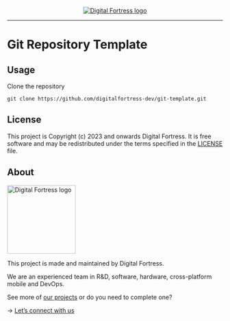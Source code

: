 <p align="center">
  <a href="https://www.digitalfortress.dev/">
    <picture>
      <source media="(prefers-color-scheme: dark)" srcset="https://okela-bucket-s3.s3.ap-southeast-1.amazonaws.com/logo/Digital+Fortress+-+Logo.png">
      <img alt="Digital Fortress logo" src="https://okela-bucket-s3.s3.ap-southeast-1.amazonaws.com/logo/Digital+Fortress+-+Logo.png">
    </picture>    
  </a>
</p>

---

# Git Repository Template

## Usage

Clone the repository
```
git clone https://github.com/digitalfortress-dev/git-template.git
```

## License

This project is Copyright (c) 2023 and onwards Digital Fortress. It is free software and may be redistributed under the terms specified in the [LICENSE] file.

[LICENSE]: /LICENSE

## About
<a href="https://www.digitalfortress.dev/">
  <picture>
    <source media="(prefers-color-scheme: dark)" srcset="https://okela-bucket-s3.s3.ap-southeast-1.amazonaws.com/logo/Digital+Fortress+-+Logo.png">
    <img alt="Digital Fortress logo" src="https://okela-bucket-s3.s3.ap-southeast-1.amazonaws.com/logo/Digital+Fortress+-+Logo.png" width="160">
  </picture>
</a>

This project is made and maintained by Digital Fortress.

We are an experienced team in R&D, software, hardware, cross-platform mobile and DevOps.

See more of [our projects][projects] or do you need to complete one?

-> [Let’s connect with us][website]

[projects]: https://github.com/digitalfortress-dev
[website]: https://www.digitalfortress.dev
